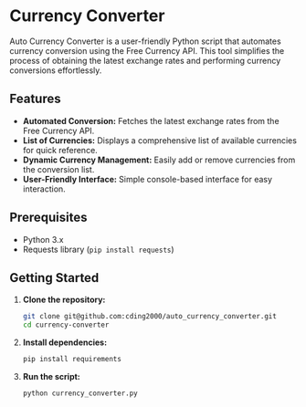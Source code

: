 # Currency Converter

Auto Currency Converter is a user-friendly Python script that automates currency conversion using the Free Currency API. This tool simplifies the process of obtaining the latest exchange rates and performing currency conversions effortlessly.

## Features

- **Automated Conversion:** Fetches the latest exchange rates from the Free Currency API.
- **List of Currencies:** Displays a comprehensive list of available currencies for quick reference.
- **Dynamic Currency Management:** Easily add or remove currencies from the conversion list.
- **User-Friendly Interface:** Simple console-based interface for easy interaction.

## Prerequisites

- Python 3.x
- Requests library (`pip install requests`)

## Getting Started

1. **Clone the repository:**

    ```bash
    git clone git@github.com:cding2000/auto_currency_converter.git
    cd currency-converter
    ```

2. **Install dependencies:**

    ```bash
    pip install requirements
    ```

3. **Run the script:**

    ```bash
    python currency_converter.py
    ```
